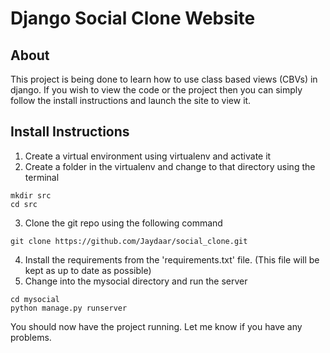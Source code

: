 # Django Social Clone Website

## About

This project is being done to learn how to use class based views (CBVs) in django. If you wish to view the code or the project then you can simply follow the install instructions and launch the site to view it.

## Install Instructions

1. Create a virtual environment using virtualenv and activate it
2. Create a folder in the virtualenv and change to that directory using the terminal
```
mkdir src
cd src
```
3. Clone the git repo using the following command
```
git clone https://github.com/Jaydaar/social_clone.git
```
4. Install the requirements from the 'requirements.txt' file. (This file will be kept as up to date as possible)
5. Change into the mysocial directory and run the server
```
cd mysocial
python manage.py runserver
```

You should now have the project running. Let me know if you have any problems.
